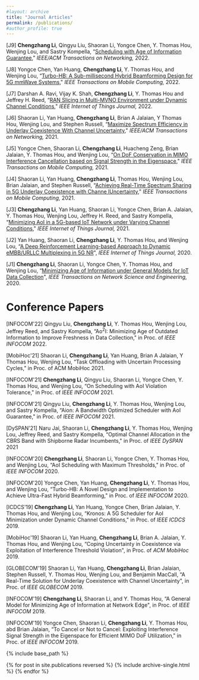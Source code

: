 ```yaml
---
#layout: archive
title: "Journal Articles"
permalink: /publications/
#author_profile: true
---
```


[J9] **Chengzhang Li**, Qingyu Liu, Shaoran Li, Yongce Chen, Y. Thomas Hou, Wenjing Lou, and Sastry Kompella, “[Scheduling with Age of Information Guarantee](http://chengzhang17.github.io/files/Li22_ToN_AoI.pdf)," _IEEE/ACM Transactions on Networking,_ 2022. 

[J8] Yongce Chen, Yan Huang, **Chengzhang Li**, Y. Thomas Hou, and Wenjing Lou, “[Turbo-HB: A Sub-millisecond Hybrid Beamforming Design for 5G mmWave Systems](http://chengzhang17.github.io/files/Chen22_TMC_HB.pdf)," _IEEE Transactions on Mobile Computing,_ 2022.

[J7] Darshan A. Ravi, Vijay K. Shah, **Chengzhang Li**, Y. Thomas Hou and Jeffrey H. Reed, 
“[RAN Slicing in Multi-MVNO Environment under Dynamic Channel Conditions](http://chengzhang17.github.io/files/Ravi22_IoTJ_MVNO.pdf)," _IEEE Internet of Things Journal,_ 2022.

[J6] Shaoran Li, Yan Huang, **Chengzhang Li**, Brian A Jalaian, Y Thomas Hou, Wenjing Lou,
and Stephen Russell, “[Maximize Spectrum Efficiency in Underlay Coexistence With Channel
Uncertainty](http://chengzhang17.github.io/files/SLi21_ToN_Coexist.pdf)," _IEEE/ACM Transactions on Networking,_ 2021.

[J5] Yongce Chen, Shaoran Li, **Chengzhang Li**, Huacheng Zeng, Brian Jalaian, Y. Thomas Hou, and Wenjing Lou, “[On DoF Conservation in MIMO Interference Cancellation based on Signal Strength in the Eigenspace](http://chengzhang17.github.io/files/Chen21_TMC_DoF.pdf)," _IEEE Transactions on Mobile Computing,_ 2021.

[J4] Shaoran Li, Yan Huang, **Chengzhang Li**, Thomas Hou, Wenjing Lou, Brian Jalaian, and Stephen Russell, “[Achieving Real-Time Spectrum Sharing in 5G Underlay Coexistence with Channe lUncertainty](http://chengzhang17.github.io/files/SLi21_ToN_Coexist.pdf)," _IEEE Transactions on Mobile Computing,_ 2021.

[J3] **Chengzhang Li**, Yan Huang, Shaoran Li, Yongce Chen, Brian A. Jalaian, Y. Thomas Hou,
Wenjing Lou, Jeffrey H. Reed, and Sastry Kompella, “[Minimizing AoI in a 5G-based IoT Network
under Varying Channel Conditions](http://chengzhang17.github.io/files/Li21_IoTJ_AoI.pdf)," _IEEE Internet of Things Journal,_ 2021.


[J2] Yan Huang, Shaoran Li, **Chengzhang Li**, Y. Thomas Hou, and Wenjing Lou, “[A Deep Reinforcement
Learning-based Approach to Dynamic eMBB/URLLC Multiplexing in 5G NR](http://chengzhang17.github.io/files/Huang20_IoTJ_5G.pdf)", _IEEE
Internet of Things Journal,_ 2020.

[J1] **Chengzhang Li**, Shaoran Li, Yongce Chen, Y. Thomas Hou, and Wenjing Lou, “[Minimizing Age
of Information under General Models for IoT Data Collection](http://chengzhang17.github.io/files/Li20_TNSE_AoI.pdf)", _IEEE Transactions on Network
Science and Engineering,_ 2020.

Conference Papers
======
[INFOCOM'22] Qingyu Liu, **Chengzhang Li**, Y. Thomas Hou, Wenjing Lou, Jeffrey Reed, and Sastry Kompella,
“Ao<sup>2</sup>I: Minimizing Age of Outdated Information to Improve Freshness in Data Collection," in Proc.
of _IEEE INFOCOM_ 2022.

[MobiHoc'21] Shaoran Li, **Chengzhang Li**, Yan Huang, Brian A Jalaian, Y Thomas Hou, Wenjing Lou, “Task
Offloading with Uncertain Processing Cycles," in Proc. of ACM MobiHoc 2021.

[INFOCOM'21] **Chengzhang Li**, Qingyu Liu, Shaoran Li, Yongce Chen, Y. Thomas Hou, and Wenjing Lou, “On
Scheduling with AoI Violation Tolerance," in Proc. of _IEEE INFOCOM_ 2021.

[INFOCOM'21] Qingyu Liu, **Chengzhang Li**, Y. Thomas Hou, Wenjing Lou, and Sastry Kompella, “Aion: A
Bandwidth Optimized Scheduler with AoI Guarantee," in Proc. of _IEEE INFOCOM_ 2021.

[DySPAN'21] Naru Jai, Shaoran Li, **Chengzhang Li**, Y. Thomas Hou, Wenjing Lou, Jeffrey Reed, and Sastry
Kompella, “Optimal Channel Allocation in the CBRS Band with Shipborne Radar Incumbents,"
in Proc. of _IEEE DySPAN_ 2021

[INFOCOM'20] **Chengzhang Li**, Shaoran Li, Yongce Chen, Y. Thomas Hou, and Wenjing Lou, “AoI Scheduling
with Maximum Thresholds," in Proc. of _IEEE INFOCOM_ 2020.

[INFOCOM'20] Yongce Chen, Yan Huang, **Chengzhang Li**, Y. Thomas Hou, and Wenjing Lou, “Turbo-HB: A
Novel Design and Implementation to Achieve Ultra-Fast Hybrid Beamforming," in Proc. of _IEEE
INFOCOM_ 2020.

[ICDCS'19] **Chengzhang Li**, Yan Huang, Yongce Chen, Brian Jalaian, Y. Thomas Hou, and Wenjing Lou,
“Kronos: A 5G Scheduler for AoI Minimization under Dynamic Channel Conditions," in Proc. of
_IEEE ICDCS_ 2019.

[MobiHoc'19] Shaoran Li, Yan Huang, **Chengzhang Li**, Brian A. Jalaian, Y. Thomas Hou, and Wenjing Lou,
“Coping Uncertainty in Coexistence via Exploitation of Interference Threshold Violation", in Proc.
of _ACM MobiHoc_ 2019.

[GLOBECOM'19] Shaoran Li, Yan Huang, **Chengzhang Li**, Brian Jalaian, Stephen Russell, Y. Thomas Hou,
Wenjing Lou, and Benjamin MacCall, “A Real-Time Solution for Underlay Coexistence with
Channel Uncertainty", in Proc. of _IEEE GLOBECOM_ 2019.

[INFOCOM'19] **Chengzhang Li**, Shaoran Li, and Y. Thomas Hou, “A General Model for Minimizing Age of
Information at Network Edge", in Proc. of _IEEE INFOCOM_ 2019.

[INFOCOM'19] Yongce Chen, Shaoran Li, **Chengzhang Li**, Y. Thomas Hou, abd Brian Jalaian, “To Cancel or
Not to Cancel: Exploiting Interference Signal Strength in the Eigenspace for Efficient MIMO DoF
Utilization," in Proc. of _IEEE INFOCOM_ 2019.





{% include base_path %}

{% for post in site.publications reversed %}
  {% include archive-single.html %}
{% endfor %}
